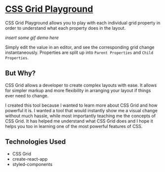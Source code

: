 # <a href="https://yegorkay.github.io/css-grid-playground/">CSS Grid Playground</a>

CSS Grid Playground allows you to play with each individual grid property in order to understand what each property does in the layout. 

*insert some gif demo here*

Simply edit the value in an editor, and see the corresponding grid change instantaneously. Properties are split up into `Parent Properties` and `Child Properties`.

## But Why?

CSS Grid allows a developer to create complex layouts with ease. It allows for simpler markup and more flexibility in arranging your layout if things ever need to change. 

I created this tool because I wanted to learn more about CSS Grid and how powerful it is. I wanted a tool that would instantly show me a visual change without much hassle, while most importantly teaching me the concepts of CSS Grid. It has helped me understand what CSS Grid does and I hope it helps you too in learning one of the most powerful features of CSS.

## Technologies Used

- CSS Grid
- create-react-app
- styled-components
